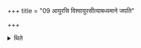 +++
title = "09 आयुरसि विश्वायुरसीत्याबध्यमाने जपति"

+++

<details><summary>थिते</summary>

आयुरसि विश्वायुरसीत्याबध्यमाने जपति ९
</details>
